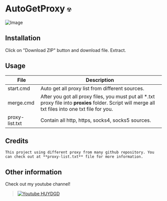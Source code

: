 # AutoGetProxy `☢`
![Image](https://i.imgur.com/d4HS22F.png)
## Installation
Click on "Download ZIP" button and download file. Extract.

## Usage
| File | Description |
| --- | --- |
| start.cmd | Auto get all proxy list from different sources.  |
| merge.cmd | After you got all proxy files, you must put all *.txt proxy file into **proxies** folder. Script will merge all txt files into one txt file for you. |
| proxy-list.txt | Contain all http, https, socks4, socks5 sources. |

## Credits
`This project using different proxy from many github repository. You can check out at **proxy-list.txt** file for more information.`

## Other information
Check out my youtube channel!

[1]: https://www.youtube.com/@HUYDGD

> [![Youtube HUYDGD](https://i.imgur.com/h8yxU7C.png)][1]
